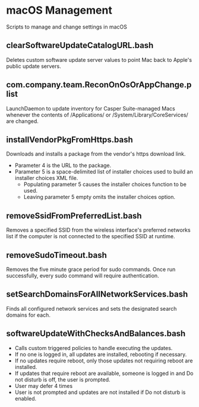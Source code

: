 # macOS Management
Scripts to manage and change settings in macOS

## clearSoftwareUpdateCatalogURL.bash
Deletes custom software update server values to point Mac back to Apple's public update servers.

## com.company.team.ReconOnOsOrAppChange.plist
LaunchDaemon to update inventory for Casper Suite-managed Macs whenever the contents of /Applications/ or /System/Library/CoreServices/ are changed.

## installVendorPkgFromHttps.bash
Downloads and installs a package from the vendor's https download link.
+ Parameter 4 is the URL to the package.
+ Parameter 5 is a space-delimited list of installer choices used to build an installer choices XML file.
  + Populating parameter 5 causes the installer choices function to be used.
  + Leaving parameter 5 empty omits the installer choices option.

## removeSsidFromPreferredList.bash
Removes a specified SSID from the wireless interface's preferred networks list if the computer is not connected to the specified SSID at runtime.

## removeSudoTimeout.bash
Removes the five minute grace period for sudo commands. Once run successfully, every sudo command will require authentication.

## setSearchDomainsForAllNetworkServices.bash
Finds all configured network services and sets the designated search domains for each.

## softwareUpdateWithChecksAndBalances.bash
* Calls custom triggered policies to handle executing the updates.
* If no one is logged in, all updates are installed, rebooting if necessary.
* If no updates require reboot, only those updates not requiring reboot are installed.
* If updates that require reboot are available, someone is logged in and Do not disturb is off, the user is prompted.
 * User may defer 4 times
 * User is not prompted and updates are not installed if Do not disturb is enabled.
